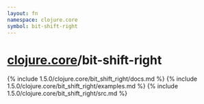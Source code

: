 ```yaml
---
layout: fn
namespace: clojure.core
symbol: bit-shift-right
---
```


# [clojure.core](../)/bit-shift-right

{% include 1.5.0/clojure.core/bit_shift_right/docs.md %}
{% include 1.5.0/clojure.core/bit_shift_right/examples.md %}
{% include 1.5.0/clojure.core/bit_shift_right/src.md %}

